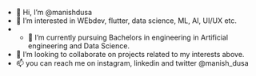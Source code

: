 - 👋 Hi, I’m @manishdusa
- 👀 I’m interested in WEbdev, flutter, data science, ML, AI, UI/UX etc.
- - 🌱 I’m currently pursuing Bachelors in engineering in Artificial engineering and Data Science.
- 💞️ I’m looking to collaborate on projects related to my interests above.
- 📫 you can reach me on instagram, linkedin and twitter @manish_dusa

<!---
manishdusa/manishdusa is a ✨ special ✨ repository because its `README.md` (this file) appears on your GitHub profile.
You can click the Preview link to take a look at your changes.
--->
